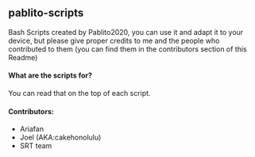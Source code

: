 ## pablito-scripts
Bash Scripts created by Pablito2020, you can use it and adapt it to your device, but please give proper credits to me and the people who contributed to them (you can find them in the contributors section of this Readme)

#### What are the scripts for?
You can read that on the top of each script.

#### Contributors:
 * Ariafan
 * Joel (AKA:cakehonolulu)
 * SRT team
 
